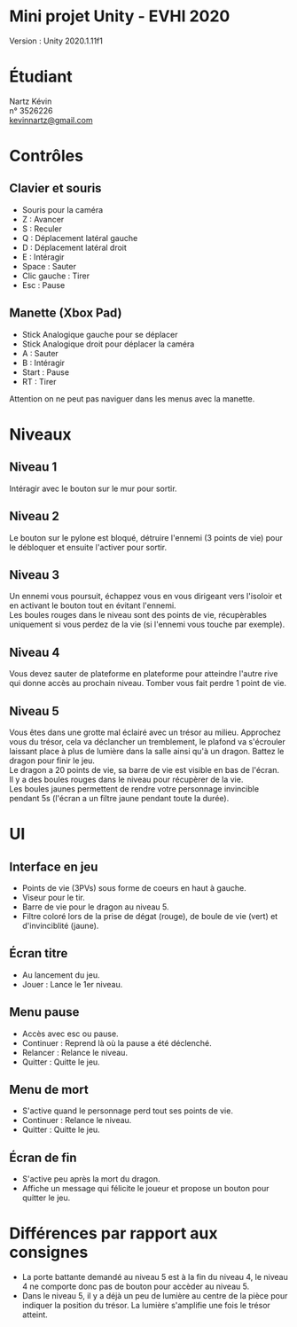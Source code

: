 # Mini projet Unity - EVHI 2020
Version : Unity 2020.1.11f1

# Étudiant

Nartz Kévin  
n° 3526226  
kevinnartz@gmail.com

# Contrôles

## Clavier et souris
* Souris pour la caméra  
* Z : Avancer  
* S : Reculer  
* Q : Déplacement latéral gauche  
* D : Déplacement latéral droit  
* E : Intéragir  
* Space : Sauter  
* Clic gauche : Tirer  
* Esc : Pause  

## Manette (Xbox Pad)
* Stick Analogique gauche pour se déplacer  
* Stick Analogique droit pour déplacer la caméra  
* A : Sauter  
* B : Intéragir  
* Start : Pause  
* RT : Tirer  
  
Attention on ne peut pas naviguer dans les menus avec la manette.

# Niveaux

## Niveau 1
Intéragir avec le bouton sur le mur pour sortir.

## Niveau 2
Le bouton sur le pylone est bloqué, détruire l'ennemi (3 points de vie) pour le débloquer et ensuite l'activer pour sortir.

## Niveau 3
Un ennemi vous poursuit, échappez vous en vous dirigeant vers l'isoloir et en activant le bouton tout en évitant l'ennemi.  
Les boules rouges dans le niveau sont des points de vie, récupèrables uniquement si vous perdez de la vie (si l'ennemi vous touche par exemple).

## Niveau 4
Vous devez sauter de plateforme en plateforme pour atteindre l'autre rive qui donne accès au prochain niveau.
Tomber vous fait perdre 1 point de vie.

## Niveau 5
Vous êtes dans une grotte mal éclairé avec un trésor au milieu. Approchez vous du trésor, cela va déclancher un tremblement, le plafond va s'écrouler laissant place à plus de lumière dans la salle ainsi qu'à un dragon. Battez le dragon pour finir le jeu.  
Le dragon a 20 points de vie, sa barre de vie est visible en bas de l'écran.  
Il y a des boules rouges dans le niveau pour récupèrer de la vie.  
Les boules jaunes permettent de rendre votre personnage invincible pendant 5s (l'écran a un filtre jaune pendant toute la durée).

# UI
## Interface en jeu
* Points de vie (3PVs) sous forme de coeurs en haut à gauche.  
* Viseur pour le tir.  
* Barre de vie pour le dragon au niveau 5.  
* Filtre coloré lors de la prise de dégat (rouge), de boule de vie (vert) et d'invinciblité (jaune).

## Écran titre
* Au lancement du jeu.  
* Jouer : Lance le 1er niveau.

## Menu pause
* Accès avec esc ou pause.  
* Continuer : Reprend là où la pause a été déclenché.  
* Relancer : Relance le niveau.  
* Quitter : Quitte le jeu.

## Menu de mort
* S'active quand le personnage perd tout ses points de vie.  
* Continuer : Relance le niveau.  
* Quitter : Quitte le jeu.

## Écran de fin
* S'active peu après la mort du dragon.  
* Affiche un message qui félicite le joueur et propose un bouton pour quitter le jeu.

# Différences par rapport aux consignes
* La porte battante demandé au niveau 5 est à la fin du niveau 4, le niveau 4 ne comporte donc pas de bouton pour accèder au niveau 5.  
* Dans le niveau 5, il y a déjà un peu de lumière au centre de la pièce pour indiquer la position du trésor. La lumière s'amplifie une fois le trésor atteint.
